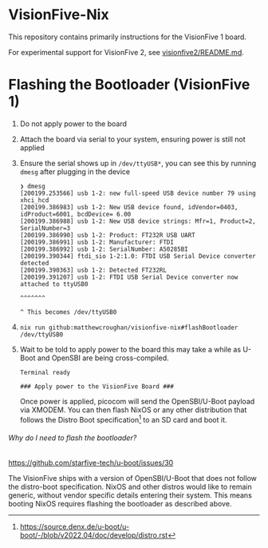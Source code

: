 # VisionFive-Nix

This repository contains primarily instructions for the VisionFive 1 board.

For experimental support for VisionFive 2, see [visionfive2/README.md](visionfive2/README.md).

# Flashing the Bootloader (VisionFive 1)

1. Do not apply power to the board
2. Attach the board via serial to your system, ensuring power is still not applied
3. Ensure the serial shows up in `/dev/ttyUSB*`, you can see this by running `dmesg` after plugging in the device

   ```
   ❯ dmesg
   [200199.253566] usb 1-2: new full-speed USB device number 79 using xhci_hcd
   [200199.386983] usb 1-2: New USB device found, idVendor=0403, idProduct=6001, bcdDevice= 6.00
   [200199.386988] usb 1-2: New USB device strings: Mfr=1, Product=2, SerialNumber=3
   [200199.386990] usb 1-2: Product: FT232R USB UART
   [200199.386991] usb 1-2: Manufacturer: FTDI
   [200199.386992] usb 1-2: SerialNumber: A50285BI
   [200199.390344] ftdi_sio 1-2:1.0: FTDI USB Serial Device converter detected
   [200199.390363] usb 1-2: Detected FT232RL
   [200199.391207] usb 1-2: FTDI USB Serial Device converter now attached to ttyUSB0
                                                                             ^^^^^^^
                                                                             ^ This becomes /dev/ttyUSB0
   ```

4. `nix run github:matthewcroughan/visionfive-nix#flashBootloader /dev/ttyUSB0`
5. Wait to be told to apply power to the board this may take a while as U-Boot and OpenSBI are being cross-compiled.
   ```
   Terminal ready

   ### Apply power to the VisionFive Board ###
   ```
   Once power is applied, picocom will send the OpenSBI/U-Boot payload via XMODEM. You can then flash NixOS or any other distribution that follows the Distro Boot specification[^1] to an SD card and boot it.

###### Why do I need to flash the bootloader?

https://github.com/starfive-tech/u-boot/issues/30

The VisionFive ships with a version of OpenSBI/U-Boot that does not follow the distro-boot specification. NixOS and other distros would like to remain generic, without vendor specific details entering their system. This means booting NixOS requires flashing the bootloader as described above.

[^1]: https://source.denx.de/u-boot/u-boot/-/blob/v2022.04/doc/develop/distro.rst
